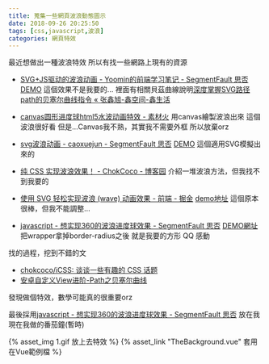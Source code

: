 ```yaml
---
title: 蒐集一些網頁波浪動態圖示
date: 2018-09-26 20:25:50
tags: [css,javascript,波浪]
categories: 網頁特效
---
```


最近想做出一種波浪特效
所以有找一些網路上現有的資源

<!--more-->

* [SVG+JS驱动的波浪动画 - Yoomin的前端学习笔记 - SegmentFault 思否](https://segmentfault.com/a/1190000005182219)
[DEMO](http://jsbin.com/lobirezuza/edit?html,js,output)
這個效果不是我要的...
裡面有相關貝茲曲線說明[深度掌握SVG路径path的贝塞尔曲线指令 « 张鑫旭-鑫空间-鑫生活](https://www.zhangxinxu.com/wordpress/2014/06/deep-understand-svg-path-bezier-curves-command/)

* [canvas圆形进度球html5水波动画特效 - 素材火](http://www.sucaihuo.com/js/1927.html)
用canvas繪製波浪出來
這個波浪很好看
但是...Canvas我不熟，其實我不需要外框
所以放棄orz

* [svg波浪动画 - caoxuejun - SegmentFault 思否](https://segmentfault.com/a/1190000010627039)
[DEMO](http://jsbin.com/nakotofahi/edit?html,js,output)
這個適用SVG模擬出來的

* [纯 CSS 实现波浪效果！ - ChokCoco - 博客园](https://www.cnblogs.com/coco1s/p/7197662.html)
介紹一堆波浪方法，但我找不到我要的


* [使用 SVG 轻松实现波浪 (wave) 动画效果 - 前端 - 掘金](https://juejin.im/entry/58d86b751b69e6006bbb02fb)
[demo地址](https://link.juejin.im/?target=http%3A%2F%2Fcodepen.io%2Fjanily%2Fpen%2FKWBPvx)
這個原本很棒，但我不能調整...


* [javascript - 想实现360的波浪进度球效果 - SegmentFault 思否](https://segmentfault.com/q/1010000010980206)
[DEMO網址](https://jsfiddle.net/og2b4jwx/)
把wrapper拿掉border-radius之後
就是我要的方形  QQ
感動


找的過程，挖到不錯的文
* [chokcoco/iCSS: 谈谈一些有趣的 CSS 话题](https://github.com/chokcoco/iCSS)
* [安卓自定义View进阶-Path之贝塞尔曲线](http://www.gcssloop.com/customview/Path_Bezier)


發現做個特效，數學可能真的很重要orz


最後採用[javascript - 想实现360的波浪进度球效果 - SegmentFault 思否](https://segmentfault.com/q/1010000010980206)
放在我現在我做的番茄鐘(暫時)

{% asset_img 1.gif 放上去特效 %}
{% asset_link "TheBackground.vue" 套用在Vue範例檔 %}



